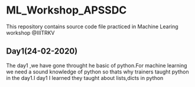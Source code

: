 # ML_Workshop_APSSDC
This repository contains source code file practiced in Machine Learing workshop @IIITRKV
## Day1(24-02-2020)
The day1 ,we have gone throught he basic of python.For machine learning we need a sound knowledge of python so thats why trainers taught python in the day1.I day1 I learned they taught about lists,dicts in python
